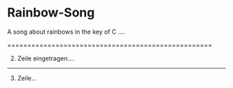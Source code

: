 # Rainbow-Song

A song about rainbows in the key of C ....



===================================================

2. Zeile eingetragen....

***************************************************
3. Zeile...

